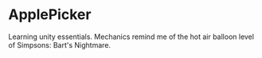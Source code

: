 # ApplePicker
Learning unity essentials. Mechanics remind me of the hot air balloon level of Simpsons: Bart's Nightmare.
